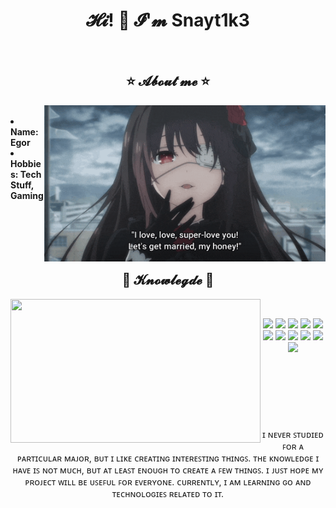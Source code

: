 <h1 align="center">𝓗𝓲! 👋 𝓘'𝓶 Snayt1k3</h1>

<br>
<h2 align="center">⭐ 𝓐𝓫𝓸𝓾𝓽 𝓶𝓮 ⭐</h2>
<div align="center">
  <img src="kurumi.gif" height="250" width="450" align="right">
</div>


<br>
<div align="left">
  <li><b>Name: Egor</b></li>
  <li><b>Hobbies: Tech Stuff, Gaming</b></li>
  <br><br><br><br>
</div>

<br>
<h2 align="center">📇 𝓚𝓷𝓸𝔀𝓵𝓮𝓰𝓭𝓮 📇</h2>
<div align="center">
  <img src="alya.gif" align="left" height="230" width="400"/>
</div>

<div>
  <br>
  <p align="center">
    <img src="https://img.shields.io/badge/python%20-%23323330.svg?&style=for-the-badge&logo=python"/>
    <img src="https://img.shields.io/badge/go%20-%23323330.svg?&style=for-the-badge&logo=go"/>
    <img src="https://img.shields.io/badge/postgresql%20-%23323330.svg?&style=for-the-badge&logo=postgresql"/>
    <img src="https://img.shields.io/badge/oracle%20-%23323330.svg?&style=for-the-badge&logo=oracle"/>
    <img src="https://img.shields.io/badge/docker%20-%23323330.svg?&style=for-the-badge&logo=docker"/>
    <img src="https://img.shields.io/badge/linux%20-%23323330.svg?&style=for-the-badge&logo=linux"/>
    <img src="https://img.shields.io/badge/fastapi%20-%23323330.svg?&style=for-the-badge&logo=fastapi"/>
    <img src="https://img.shields.io/badge/kafka%20-%23323330.svg?&style=for-the-badge&logo=apache-kafka"/>
    <img src="https://img.shields.io/badge/celery%20-%23323330.svg?&style=for-the-badge&logo=celery"/>
    <img src="https://img.shields.io/badge/mongodb%20-%23323330.svg?&style=for-the-badge&logo=mongodb"/>
    <img src="https://img.shields.io/badge/redis%20-%23323330.svg?&style=for-the-badge&logo=redis"/>
    <br>
    <br>
    <br>
    <br>
    <br>
    <br>
    <br>
    <br>
    ɪ ɴᴇᴠᴇʀ ꜱᴛᴜᴅɪᴇᴅ ꜰᴏʀ ᴀ ᴘᴀʀᴛɪᴄᴜʟᴀʀ ᴍᴀᴊᴏʀ, ʙᴜᴛ ɪ ʟɪᴋᴇ ᴄʀᴇᴀᴛɪɴɢ ɪɴᴛᴇʀᴇꜱᴛɪɴɢ ᴛʜɪɴɢꜱ. ᴛʜᴇ ᴋɴᴏᴡʟᴇᴅɢᴇ ɪ ʜᴀᴠᴇ ɪꜱ ɴᴏᴛ ᴍᴜᴄʜ, ʙᴜᴛ ᴀᴛ ʟᴇᴀꜱᴛ ᴇɴᴏᴜɢʜ ᴛᴏ ᴄʀᴇᴀᴛᴇ ᴀ ꜰᴇᴡ ᴛʜɪɴɢꜱ. ɪ ᴊᴜꜱᴛ ʜᴏᴘᴇ ᴍʏ ᴘʀᴏᴊᴇᴄᴛ ᴡɪʟʟ ʙᴇ ᴜꜱᴇꜰᴜʟ ꜰᴏʀ ᴇᴠᴇʀʏᴏɴᴇ. ᴄᴜʀʀᴇɴᴛʟʏ, ɪ ᴀᴍ ʟᴇᴀʀɴɪɴɢ ɢᴏ ᴀɴᴅ ᴛᴇᴄʜɴᴏʟᴏɢɪᴇꜱ ʀᴇʟᴀᴛᴇᴅ ᴛᴏ ɪᴛ.
  </p>
</div>


